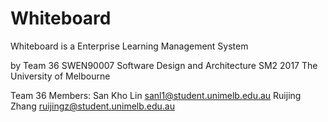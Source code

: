 # Whiteboard

Whiteboard is a Enterprise Learning Management System

by Team 36
SWEN90007 Software Design and Architecture SM2 2017
The University of Melbourne

Team 36 Members:
San Kho Lin sanl1@student.unimelb.edu.au
Ruijing Zhang ruijingz@student.unimelb.edu.au